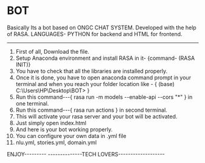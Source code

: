 # BOT
Basically Its a bot based on ONGC CHAT SYSTEM.
Developed with the help of RASA.
LANGUAGES- PYTHON for backend and HTML for frontend.
____________________________________________________
1. First of all, Download the file.
2. Setup Anaconda environment and install RASA in it- {command- (RASA INIT)}
3. You have to check that all the libraries are installed properly.
4. Once it is done, you have to open anaconda command prompt in your terminal and when you reach your folder location like - { (base) C:\Users\HP\Desktop\BOT> }
5. Run this command---{         rasa run -m models --enable-api --cors "*"         } in one terminal.
6. Run this command---{         rasa run actions         } in second terminal.
7. This will activate your rasa server and your bot will be activated.
8. Just simply open index.html
9. And here is your bot working properly.
10. You can configure your own data in .yml file
11. nlu.yml, stories.yml, domain.yml






ENJOY---------
--------------TECH LOVERS-------------------
